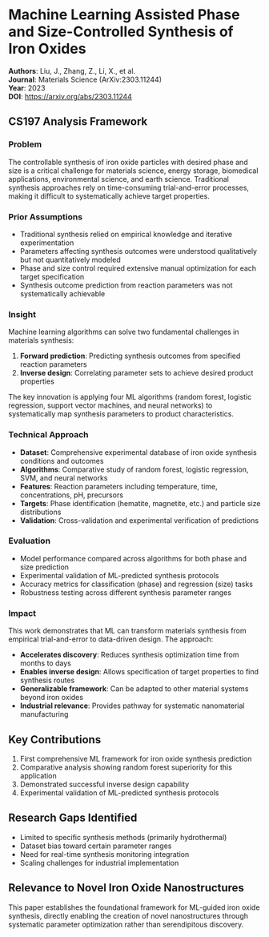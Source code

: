 # Machine Learning Assisted Phase and Size-Controlled Synthesis of Iron Oxides

**Authors**: Liu, J., Zhang, Z., Li, X., et al.  
**Journal**: Materials Science (ArXiv:2303.11244)  
**Year**: 2023  
**DOI**: https://arxiv.org/abs/2303.11244

## CS197 Analysis Framework

### Problem
The controllable synthesis of iron oxide particles with desired phase and size is a critical challenge for materials science, energy storage, biomedical applications, environmental science, and earth science. Traditional synthesis approaches rely on time-consuming trial-and-error processes, making it difficult to systematically achieve target properties.

### Prior Assumptions
- Traditional synthesis relied on empirical knowledge and iterative experimentation
- Parameters affecting synthesis outcomes were understood qualitatively but not quantitatively modeled
- Phase and size control required extensive manual optimization for each target specification
- Synthesis outcome prediction from reaction parameters was not systematically achievable

### Insight
Machine learning algorithms can solve two fundamental challenges in materials synthesis:
1. **Forward prediction**: Predicting synthesis outcomes from specified reaction parameters
2. **Inverse design**: Correlating parameter sets to achieve desired product properties

The key innovation is applying four ML algorithms (random forest, logistic regression, support vector machines, and neural networks) to systematically map synthesis parameters to product characteristics.

### Technical Approach
- **Dataset**: Comprehensive experimental database of iron oxide synthesis conditions and outcomes
- **Algorithms**: Comparative study of random forest, logistic regression, SVM, and neural networks
- **Features**: Reaction parameters including temperature, time, concentrations, pH, precursors
- **Targets**: Phase identification (hematite, magnetite, etc.) and particle size distributions
- **Validation**: Cross-validation and experimental verification of predictions

### Evaluation
- Model performance compared across algorithms for both phase and size prediction
- Experimental validation of ML-predicted synthesis protocols
- Accuracy metrics for classification (phase) and regression (size) tasks
- Robustness testing across different synthesis parameter ranges

### Impact
This work demonstrates that ML can transform materials synthesis from empirical trial-and-error to data-driven design. The approach:
- **Accelerates discovery**: Reduces synthesis optimization time from months to days
- **Enables inverse design**: Allows specification of target properties to find synthesis routes
- **Generalizable framework**: Can be adapted to other material systems beyond iron oxides
- **Industrial relevance**: Provides pathway for systematic nanomaterial manufacturing

## Key Contributions
1. First comprehensive ML framework for iron oxide synthesis prediction
2. Comparative analysis showing random forest superiority for this application
3. Demonstrated successful inverse design capability
4. Experimental validation of ML-predicted synthesis protocols

## Research Gaps Identified
- Limited to specific synthesis methods (primarily hydrothermal)
- Dataset bias toward certain parameter ranges
- Need for real-time synthesis monitoring integration
- Scaling challenges for industrial implementation

## Relevance to Novel Iron Oxide Nanostructures
This paper establishes the foundational framework for ML-guided iron oxide synthesis, directly enabling the creation of novel nanostructures through systematic parameter optimization rather than serendipitous discovery.